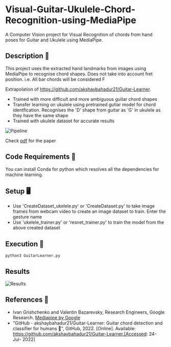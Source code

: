 # Visual-Guitar-Ukulele-Chord-Recognition-using-MediaPipe
A Computer Vision project for Visual Recognition of chords from hand poses for Guitar and Ukulele using MediaPipe.

## Description 🎼
This project uses the extracted hand landmarks from images using MediaPipe to recognise chord shapes. Does not take into account fret position.
i.e. All bar chords will be considered F

Extrapolation of https://github.com/akshaybahadur21/Guitar-Learner.
- Trained with more difficult and more ambiguous guitar chord shapes
- Transfer learning on ukulele using pretrained gutiar model for chord identfication. Recognises the 'D' shape from guitar as 'G' in ukulele as they have the same shape
- Trained with ukulele dataset for accurate results

![Pipeline](https://user-images.githubusercontent.com/51843952/207555112-9cbfc75e-991f-40d1-93e7-686716f568b9.png)

Check [pdf](https://github.com/sunman91/Visual-Guitar-Ukulele-Chord-Recognition-using-MediaPipe/blob/f2af5b2509ab145f7ac8bd301b64bae904203ea8/Visual%20Guitar%20and%20Ukulele%20Chord%20Classification%20using%20MediaPipe.pdf) for the paper

## Code Requirements 🦄
You can install Conda for python which resolves all the dependencies for machine learning.

## Setup 🖥️
- Use 'CreateDataset_ukelele.py' or 'CreateDataset.py' to take image frames from webcam video to create an image dataset to train. Enter the gesture name 
- Use 'ukelele_trainer.py' or 'resnet_trainer.py' to train the model from the above created dataset

## Execution 🐉

```
python3 GuitarLearner.py
```

## Results 
![Results](https://user-images.githubusercontent.com/51843952/207555550-ba18789b-f421-403c-836d-a48949ed7da1.png)


## References 🔱
 
 -  Ivan Grishchenko and Valentin Bazarevsky, Research Engineers, Google Research. [Mediapipe by Google](https://github.com/google/mediapipe)
 -  "GitHub - akshaybahadur21/Guitar-Learner: Guitar chord detection and classifier for humans 🎸", GitHub, 2022. [Online]. Available:
    https://github.com/akshaybahadur21/Guitar-Learner.[Accessed: 24- Jul- 2022]



